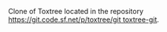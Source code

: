 Clone of Toxtree located in the repository [https://git.code.sf.net/p/toxtree/git toxtree-git](https://toxtree.sourceforge.net/source-repository.html).
